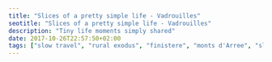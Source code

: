 ```yaml
---
title: "Slices of a pretty simple life - Vadrouilles"
seotitle: "Slices of a pretty simple life - Vadrouilles"
description: "Tiny life moments simply shared"
date: 2017-10-26T22:57:50+02:00
tags: ["slow travel", "rural exodus", "finistere", "monts d'Arree", "slow life", "neorural", "photography", "brittany"]
---
```


